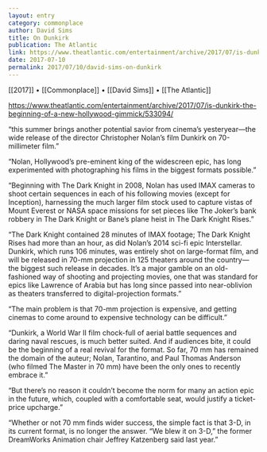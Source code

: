 ```yaml
---
layout: entry
category: commonplace
author: David Sims
title: On Dunkirk
publication: The Atlantic
link: https://www.theatlantic.com/entertainment/archive/2017/07/is-dunkirk-the-beginning-of-a-new-hollywood-gimmick/533094/
date: 2017-07-10
permalink: 2017/07/10/david-sims-on-dunkirk
---
```


[[2017]] • [[Commonplace]] • [[David Sims]] • [[The Atlantic]] 

https://www.theatlantic.com/entertainment/archive/2017/07/is-dunkirk-the-beginning-of-a-new-hollywood-gimmick/533094/

“this summer brings another potential savior from cinema’s yesteryear—the wide release of the director Christopher Nolan’s film Dunkirk on 70-millimeter film.”

“Nolan, Hollywood’s pre-eminent king of the widescreen epic, has long experimented with photographing his films in the biggest formats possible.”

“Beginning with The Dark Knight in 2008, Nolan has used IMAX cameras to shoot certain sequences in each of his following movies (except for Inception), harnessing the much larger film stock used to capture vistas of Mount Everest or NASA space missions for set pieces like The Joker’s bank robbery in The Dark Knight or Bane’s plane heist in The Dark Knight Rises.”

“The Dark Knight contained 28 minutes of IMAX footage; The Dark Knight Rises had more than an hour, as did Nolan’s 2014 sci-fi epic Interstellar. Dunkirk, which runs 106 minutes, was entirely shot on large-format film, and will be released in 70-mm projection in 125 theaters around the country—the biggest such release in decades. It’s a major gamble on an old-fashioned way of shooting and projecting movies, one that was standard for epics like Lawrence of Arabia but has long since passed into near-oblivion as theaters transferred to digital-projection formats.”

“The main problem is that 70-mm projection is expensive, and getting cinemas to come around to expensive technology can be difficult.”

“Dunkirk, a World War II film chock-full of aerial battle sequences and daring naval rescues, is much better suited. And if audiences bite, it could be the beginning of a real revival for the format. So far, 70 mm has remained the domain of the auteur; Nolan, Tarantino, and Paul Thomas Anderson (who filmed The Master in 70 mm) have been the only ones to recently embrace it.”

“But there’s no reason it couldn’t become the norm for many an action epic in the future, which, coupled with a comfortable seat, would justify a ticket-price upcharge.”

“Whether or not 70 mm finds wider success, the simple fact is that 3-D, in its current format, is no longer the answer. “We blew it on 3-D,” the former DreamWorks Animation chair Jeffrey Katzenberg said last year.”

